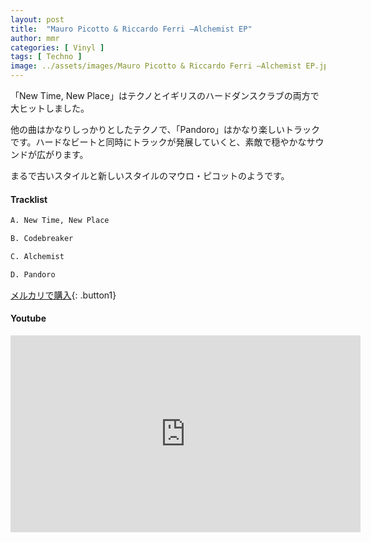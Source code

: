 ```yaml
---
layout: post
title:  "Mauro Picotto & Riccardo Ferri –Alchemist EP"
author: mmr
categories: [ Vinyl ]
tags: [ Techno ]
image: ../assets/images/Mauro Picotto & Riccardo Ferri –Alchemist EP.jpg
---
```


「New Time, New Place」はテクノとイギリスのハードダンスクラブの両方で大ヒットしました。

他の曲はかなりしっかりとしたテクノで、「Pandoro」はかなり楽しいトラックです。ハードなビートと同時にトラックが発展していくと、素敵で穏やかなサウンドが広がります。

まるで古いスタイルと新しいスタイルのマウロ・ピコットのようです。

#### Tracklist
```md
A. New Time, New Place

B. Codebreaker

C. Alchemist

D. Pandoro
```

[メルカリで購入](https://jp.mercari.com/item/m43683328945?afid=6142608987){: .button1}

#### Youtube
<iframe width="560" height="315" src="https://www.youtube.com/embed/44_Hc7ATM5s?si=te-QUqe216PZHbu_" title="YouTube video player" frameborder="0" allow="accelerometer; autoplay; clipboard-write; encrypted-media; gyroscope; picture-in-picture; web-share" referrerpolicy="strict-origin-when-cross-origin" allowfullscreen></iframe>